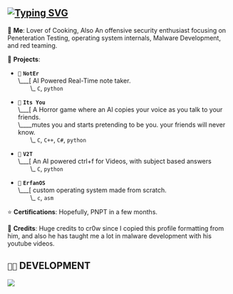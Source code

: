 ## [![Typing SVG](https://readme-typing-svg.demolab.com?font=Fira+Code&weight=600&size=21&letterSpacing=thin&duration=4998&pause=1000&color=0BAC8A&background=FF000000&width=435&lines=Cooking+eggs+9+different+ways;Reading+%22The+Prince%22;Developing+%22Its+You%22;!false+its+funny+because+its+true)](https://git.io/typing-svg)

💬 **Me**: Lover of Cooking, Also An offensive security enthusiast focusing on Peneteration Testing, operating system internals, Malware Development, and red teaming.

🌱 **Projects**:

- `💉` **`NotEr`**<br>
\\___[ AI Powered Real-Time note taker.<br>
&nbsp;&nbsp;&nbsp;&nbsp;&nbsp;&nbsp;&nbsp;\\\_ `C`, `python`

- `💉` **`Its You`**<br>
\\___[ A Horror game where an AI copies your voice as you talk to your friends.<br>\\____mutes you and starts pretending to be you. your friends will never know.<br>
&nbsp;&nbsp;&nbsp;&nbsp;&nbsp;&nbsp;&nbsp;\\\_ `C`, `C++`, `C#`, `python`

- `🐔` **`V2T`**<br>
\\___[ An AI powered ctrl+f for Videos, with subject based answers<br>
&nbsp;&nbsp;&nbsp;&nbsp;&nbsp;&nbsp;&nbsp;\\\_ `C`, `python`

- `🐧` **`ErfanOS`**<br>
\\___[ custom operating system made from scratch.<br>
&nbsp;&nbsp;&nbsp;&nbsp;&nbsp;&nbsp;&nbsp;\\\_ `c`, `asm`

⭐ **Certifications**: Hopefully, PNPT in a few months.

📝 **Credits**: Huge credits to cr0w since I copied this profile formatting from him, and also he has taught me a lot in malware development with his youtube videos.

## `👨‍💻` DEVELOPMENT
[![](https://skillicons.dev/icons?i=c,cs,python,bash,powershell,dotnet,neovim,vim,visualstudio,vscode,arch,windows,github,docker)](https://skillicons.dev)
